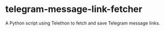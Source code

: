 # telegram-message-link-fetcher
A Python script using Telethon to fetch and save Telegram message links.
